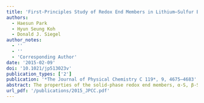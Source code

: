 ```yaml
---
title: 'First-Principles Study of Redox End Members in Lithium–Sulfur Batteries'
authors:
  - Haesun Park
  - Hyun Seung Koh
  - Donald J. Siegel
author_notes:
  - ''
  - ''
  - 'Corresponding Author'
date: '2015-02-09'
doi: '10.1021/jp513023v'
publication_types: ['2']
publication: '*The Journal of Physical Chemistry C 119*, 9, 4675–4683'
abstract: The properties of the solid-phase redox end members, α-S, β-S, Li2S, and Li2S2, are expected to strongly influence the performance of lithium–sulfur batteries. Nevertheless, the fundamental thermodynamic and electronic properties of these phases remain poorly understood. From a computational standpoint, the absence of these data can be explained by the omission of long-ranged van der Waals interactions in conventional density functionals; these interactions are essential for describing the molecular-crystal nature of S-based compounds. Here we apply van der Waals augmented density functional theory (vdW-DF), quasi-particle methods (G0W0), and continuum solvation techniques to predict several structural, thermodynamic, spectroscopic, electronic, and surface characteristics of these phases. The stability of the α allotrope of sulfur at low temperatures is confirmed by calculating the sulfur phase diagram. Similarly, the stability of lithium persulfide, Li2S2, a compound whose presence may limit capacity, was assessed by comparing the energies of several hypothetical A2B2 crystal structures. In all cases Li2S2 is predicted to be unstable with respect to a two-phase mixture of Li2S and α-S, suggesting that Li2S2 is a metastable phase. Regarding surface properties, the stable surfaces and equilibrium crystallite shapes of Li2S and α-S were predicted in the presence and absence of a continuum solvation field intended to mimic the effect of a dimethoxyethane (DME)-based electrolyte. In the case of Li2S, the equilibrium crystallites are comprised entirely of stoichiometric (111) surfaces, while for α-S a complex mixture of several facets is predicted. Finally, G0W0 calculations reveal that all of α-S, β-S, Li2S, and Li2S2 are insulators with band gaps greater than 2.5 eV.
url_pdf: '/publications/2015_JPCC.pdf'
---
```

